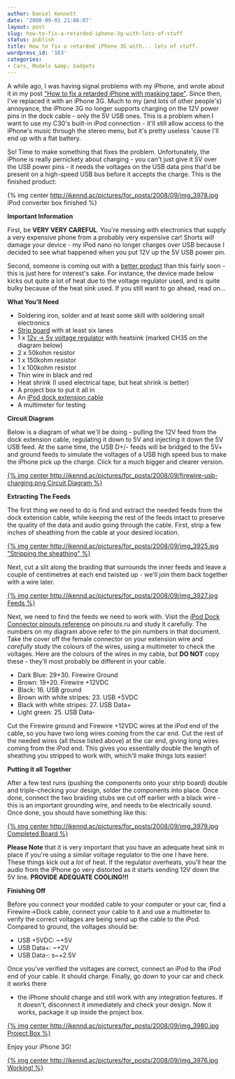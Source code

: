 ```yaml
---
author: Daniel Kennett
date: '2008-09-01 21:06:07'
layout: post
slug: how-to-fix-a-retarded-iphone-3g-with-lots-of-stuff
status: publish
title: How to fix a retarded iPhone 3G with... lots of stuff.
wordpress_id: '163'
categories:
- Cars, Models &amp; Gadgets
---
```


A while ago, I was having signal problems with my iPhone, and wrote
about it in my post ["How to fix a retarded iPhone with masking tape"](http://ikennd.ac/blog/2008/02/how-to-fix-a-retarded-iphone-with-masking-tape/). Since then, I've replaced it
with an iPhone 3G. Much to my (and lots of other people's) annoyance,
the iPhone 3G no longer supports charging on the 12V power pins in the
dock cable - only the 5V USB ones. This is a problem when I want to use
my C30's built-in iPod connection - it'll still allow access to the
iPhone's music through the stereo menu, but it's pretty useless 'cause
I'll end up with a flat battery.

So! Time to make something that fixes
the problem. Unfortunately, the iPhone is really pernickety about
charging - you can't just give it 5V over the USB power pins - it needs
the voltages on the USB data pins that'd be present on a high-speed USB
bus before it accepts the charge.  This is the finished product:

{% img center http://ikennd.ac/pictures/for_posts/2008/09/img_3978.jpg iPod converter box finished %}

**Important Information**

First, be **VERY VERY CAREFUL**. You're
messing with electronics that supply a very expensive phone from a
probably very expensive car! Shorts *will* damage your device - my iPod
nano no longer charges over USB because I decided to see what happened
when you put 12V up the 5V USB power pin.

Second, someone is coming out
with a [better product](http://www.cablejive.com/iphone_3g_charge_converter.html) than
this fairly soon - this is just here for interest's sake. For instance,
the device made below kicks out quite a lot of heat due to the voltage
regulator used, and is quite bulky because of the heat sink used. If you
still want to go ahead, read on... 

**What You'll Need**

-   Soldering iron, solder and at least some skill with soldering small
    electronics
-   [Strip board](http://www.maplin.co.uk/module.aspx?ModuleNo=1917&doy=1m9)
    with at least six lanes
-   1 x [12v -\> 5v voltage regulator](http://www.maplin.co.uk/Search.aspx?criteria=CH35) with
    heatsink (marked CH35 on the diagram below)
-   2 x 50kohm resistor
-   1 x 150kohm resistor
-   1 x 100kohm resistor
-   Thin wire in black and red
-   Heat shrink (I used electrical tape, but heat shrink is better)
-   A project box to put it all in
-   An [iPod dock extension cable](http://www.cablejive.com/extendercable.html)
-   A multimeter for testing

**Circuit Diagram**

Below is a diagram of what we'll be doing - pulling
the 12V feed from the dock extension cable, regulating it down to 5V and
injecting it down the 5V USB feed. At the same time, the USB D+/- feeds
will be bridged to the 5V+ and ground feeds to simulate the voltages of
a USB high speed bus to make the iPhone pick up the charge. Click for a
much bigger and clearer version.

[{% img center http://ikennd.ac/pictures/for_posts/2008/09/firewire-usb-charging.png Circuit Diagram %}](http://ikennd.ac/pictures/for_posts/2008/09/firewire-usb-charging.png)

**Extracting The Feeds**

The first thing we need to do is find and
extract the needed feeds from the dock extension cable, while keeping
the rest of the feeds intact to preserve the quality of the data and
audio going through the cable. First, strip a few inches of sheathing
from the cable at your desired location.

[{% img center http://ikennd.ac/pictures/for_posts/2008/09/img_3925.jpg "Stripping the sheathing" %}](http://ikennd.ac/pictures/for_posts/2008/09/img_3925.jpg)

Next, cut a slit along the braiding that surrounds the inner feeds and
leave a couple of centimetres at each end twisted up - we'll join them
back together with a wire later.

[{% img center http://ikennd.ac/pictures/for_posts/2008/09/img_3927.jpg Feeds %}](http://ikennd.ac/pictures/for_posts/2008/09/img_3927.jpg)

Next, we need to find the feeds we need to work with. Visit the
[iPod Dock Connector pinouts reference](http://pinouts.ru/Devices/ipod_pinout.shtml)
on pinouts.ru
and study it carefully. The numbers on my diagram above refer to the pin
numbers in that document. Take the cover off the female connector on
your extension wire and *carefully* study the colours of the wires,
using a multimeter to check the voltages. Here are the colours of the
wires in my cable, but **DO NOT** copy these - they'll most probably be
different in your cable. 

- Dark Blue: 29+30. Firewire Ground
- Brown: 19+20. Firewire +12VDC
- Black: 16. USB ground
- Brown with white stripes: 23. USB +5VDC
- Black with white stripes: 27. USB Data+
- Light green: 25. USB Data-

Cut the Firewire ground and Firewire +12VDC wires at the iPod end of the
cable, so you have two long wires coming from the car end. Cut the rest
of the needed wires (all those listed above) at the car end, giving long
wires coming from the iPod end. This gives you essentially double the
length of sheathing you stripped to work with, which'll make things lots
easier!

**Putting it all Together**

After a few test runs (pushing the components onto your strip board) 
double and triple-checking your
design, solder the components into place. Once done, connect the two
braiding stubs we cut off earlier with a black wire - this is an
important grounding wire, and needs to be electrically sound. Once done,
you should have something like this:

[{% img center http://ikennd.ac/pictures/for_posts/2008/09/img_3979.jpg Completed Board %}](http://ikennd.ac/pictures/for_posts/2008/09/img_3979.jpg)

**Please Note** that it is very important that you have an adequate heat
sink in place if you're using a similar voltage regulator to the one I
have here. These things kick out a *lot* of heat. If the regulator
overheats, you'll hear the audio from the iPhone go very distorted as it
starts sending 12V down the 5V line. **PROVIDE ADEQUATE COOLING!!!**

**Finishing Off** 

Before you connect your modded cable to your computer
or your car, find a Firewire-\>Dock cable, connect your cable to it and
use a multimeter to verify the correct voltages are being send up the
cable to the iPod. Compared to ground, the voltages should be:

- USB +5VDC: ~+5V 
- USB Data+: ~+2V
- USB Data-: s~+2.5V 

Once you've verified
the voltages are correct, connect an iPod to the iPod end of your cable.
It should charge. Finally, go down to your car and check it works there
- the iPhone should charge and still work with any integration features.
If it doesn't, disconnect it immediately and check your design. Now it
works, package it up inside the project box.

[{% img center http://ikennd.ac/pictures/for_posts/2008/09/img_3980.jpg Project Box %}](http://ikennd.ac/pictures/for_posts/2008/09/img_3980.jpg)

Enjoy your iPhone 3G!

[{% img center http://ikennd.ac/pictures/for_posts/2008/09/img_3976.jpg Working! %}](http://ikennd.ac/pictures/for_posts/2008/09/img_3976.jpg)
